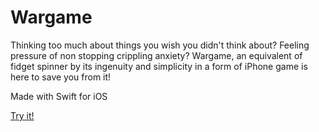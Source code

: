 # Wargame

Thinking too much about things you wish you didn't think about? Feeling pressure of non stopping crippling anxiety? 
Wargame, an equivalent of fidget spinner by its ingenuity and simplicity in a form of iPhone game is here to save you from it!

Made with Swift for iOS

[Try it!](https://appetize.io/app/hhub35rtgsltlpkgoja42opzpq?device=iphone15promax&osVersion=17.2&scale=75)
